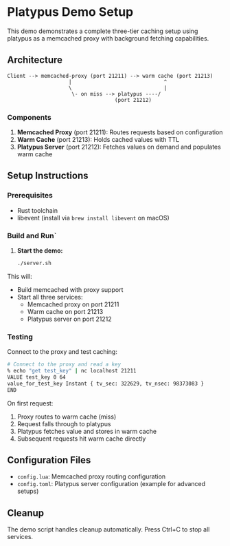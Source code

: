 # Platypus Demo Setup

This demo demonstrates a complete three-tier caching setup using platypus as a memcached proxy with background fetching capabilities.

## Architecture

```
Client --> memcached-proxy (port 21211) --> warm cache (port 21213)
                    |                              ^
                    \                              |
                     \- on miss --> platypus ----/
                                   (port 21212)
```

### Components

1. **Memcached Proxy** (port 21211): Routes requests based on configuration
2. **Warm Cache** (port 21213): Holds cached values with TTL
3. **Platypus Server** (port 21212): Fetches values on demand and populates warm cache

## Setup Instructions

### Prerequisites

- Rust toolchain
- libevent (install via `brew install libevent` on macOS)

### Build and Run`

1. **Start the demo:**
   ```bash
   ./server.sh
   ```

This will:
- Build memcached with proxy support
- Start all three services:
  - Memcached proxy on port 21211
  - Warm cache on port 21213
  - Platypus server on port 21212

### Testing

Connect to the proxy and test caching:

```bash
# Connect to the proxy and read a key
% echo "get test_key" | nc localhost 21211
VALUE test_key 0 64
value_for_test_key Instant { tv_sec: 322629, tv_nsec: 98373083 }
END
```

On first request:
1. Proxy routes to warm cache (miss)
2. Request falls through to platypus
3. Platypus fetches value and stores in warm cache
4. Subsequent requests hit warm cache directly

## Configuration Files

- `config.lua`: Memcached proxy routing configuration
- `config.toml`: Platypus server configuration (example for advanced setups)

## Cleanup

The demo script handles cleanup automatically. Press Ctrl+C to stop all services.
